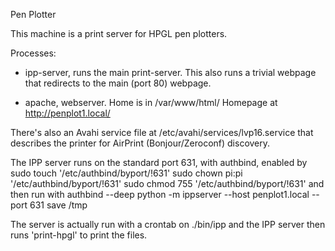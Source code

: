 Pen Plotter

This machine is a print server for HPGL pen plotters.

Processes:
* ipp-server, runs the main print-server.
  This also runs a trivial webpage that redirects to the
  main (port 80) webpage.

* apache, webserver.
  Home is in /var/www/html/
  Homepage at http://penplot1.local/

There's also an Avahi service file at
  /etc/avahi/services/lvp16.service
that describes the printer for AirPrint (Bonjour/Zeroconf) discovery.

The IPP server runs on the standard port 631, with authbind,
enabled by
    sudo touch '/etc/authbind/byport/!631'
    sudo chown pi:pi '/etc/authbind/byport/!631'
    sudo chmod 755 '/etc/authbind/byport/!631'
and then run with
    authbind --deep python -m ippserver --host penplot1.local --port 631 save /tmp

The server is actually run with a crontab on ./bin/ipp
and the IPP server then runs 'print-hpgl' to print the files.

